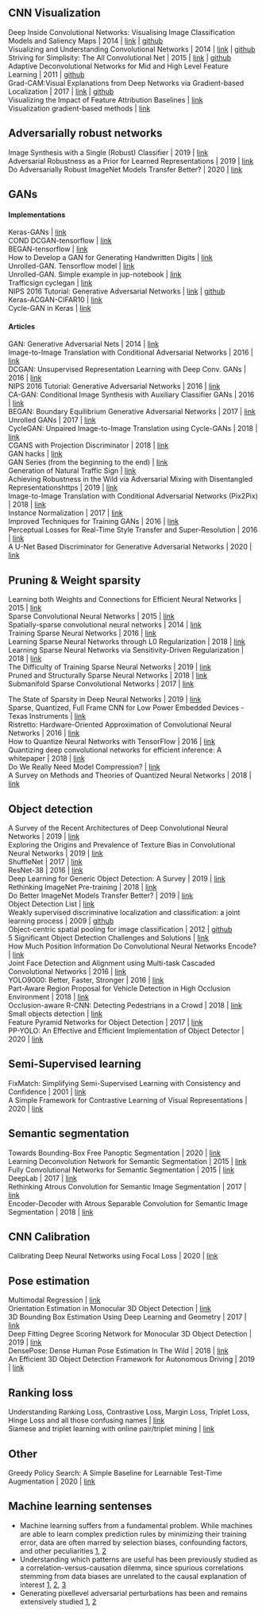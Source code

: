 ## CNN Visualization
Deep Inside Convolutional Networks: Visualising Image Classification Models and Saliency Maps | 2014 | [link](https://cs.nyu.edu/~fergus/papers/zeilerECCV2014.pdf) | [github](https://github.com/binrey/lithub/blob/master/data/Deep%20Inside%20Convolutional%20Networks:%20Visualising...%202014.pdf)    
Visualizing and Understanding Convolutional Networks | 2014 | [link](https://arxiv.org/pdf/1311.2901.pdf) | [github](https://github.com/binrey/lithub/blob/master/data/Visualizing%20and%20Understanding%20Convolutional%20Networks%202014.pdf)   
Striving for Simplisity: The All Convolutional Net | 2015 | [link](https://arxiv.org/pdf/1412.6806.pdf) | [github](https://github.com/binrey/lithub/blob/master/data/Striving%20for%20Simplisity:%20The%20All%20Convolutional%20Net%202015.pdf)   
Adaptive Deconvolutional Networks for Mid and High Level Feature Learning | 2011 | [github](https://github.com/binrey/lithub/blob/master/data/Adaptive%20Deconvolutional%20Networks%20for%20Mid%20and%20High%20Level%20Feature%20Learning%202011.pdf)    
Grad-CAM:Visual Explanations from Deep Networks via Gradient-based Localization | 2017 | [link](https://arxiv.org/abs/1610.02391) | [github](https://github.com/binrey/lithub/blob/master/data/Grad-CAM:%20Visual%20Explanations%20from%20Deep%20Networks...%202017.pdf)    
Visualizing the Impact of Feature Attribution Baselines | [link](https://distill.pub/2020/attribution-baselines/)    
Visualization gradient-based methods | [link](http://blog.qure.ai/notes/deep-learning-visualization-gradient-based-methods)    

## Adversarially robust networks
Image Synthesis with a Single (Robust) Classifier | 2019 | [link](https://pdfs.semanticscholar.org/9def/7ae50a48bb914e4ea88730e5f01c17af685e.pdf)    
Adversarial Robustness as a Prior for Learned Representations | 2019 | [link](https://arxiv.org/pdf/1906.00945.pdf)    
Do Adversarially Robust ImageNet Models Transfer Better? | 2020 | [link](https://arxiv.org/pdf/2007.08489.pdf)    

## GANs
#### Implementations
Keras-GANs | [link](https://github.com/eriklindernoren/Keras-GAN)    
COND DCGAN-tensorflow | [link](https://github.com/utkd/gans/blob/master/cifar10cgan.ipynb)    
BEGAN-tensorflow | [link](https://github.com/fabulousjeong/began-tensorflow)   
How to Develop a GAN for Generating Handwritten Digits | [link](https://machinelearningmastery.com/how-to-develop-a-generative-adversarial-network-for-an-mnist-handwritten-digits-from-scratch-in-keras/)    
Unrolled-GAN. Tensorflow model | [link](https://github.com/gokul-uf/TF-Unrolled-GAN/blob/master/model.py)    
Unrolled-GAN. Simple example in jup-notebook | [link](https://github.com/poolio/unrolled_gan/blob/master/Unrolled%20GAN%20demo.ipynb)   
Trafficsign cyclegan | [link](https://github.com/Spataner/trafficsign-cyclegan)    
NIPS 2016 Tutorial: Generative Adversarial Networks | [link](https://arxiv.org/pdf/1701.00160.pdf) | [github](data/1701.00160.pdf)    
Keras-ACGAN-CIFAR10 | [link](https://github.com/King-Of-Knights/Keras-ACGAN-CIFAR10)    
Cycle-GAN in Keras | [link](https://github.com/MingwangLin/cyclegan-keras)    

#### Articles
GAN: Generative Adversarial Nets | 2014 | [link](https://arxiv.org/pdf/1406.2661.pdf)    
Image-to-Image Translation with Conditional Adversarial Networks | 2016 | [link](https://arxiv.org/pdf/1611.07004v1.pdf)    
DCGAN: Unsupervised Representation Learning with Deep Conv. GANs | 2016 | [link](https://arxiv.org/pdf/1511.06434.pdf)    
NIPS 2016 Tutorial: Generative Adversarial Networks | 2016 | [link](https://arxiv.org/pdf/1701.00160.pdf)    
CA-GAN: Conditional Image Synthesis with Auxiliary Classifier GANs | 2016 | [link](https://arxiv.org/pdf/1610.09585.pdf)    
BEGAN: Boundary Equilibrium Generative Adversarial Networks | 2017 | [link](https://arxiv.org/pdf/1703.10717.pdf)   
Unrolled GANs | 2017 | [link](https://arxiv.org/pdf/1611.02163.pdf)    
CycleGAN: Unpaired Image-to-Image Translation using Cycle-GANs | 2018 | [link](https://arxiv.org/pdf/1703.10593.pdf)    
CGANS with Projection Discriminator | 2018 | [link](https://arxiv.org/pdf/1802.05637.pdf)    
GAN hacks | [link](https://github.com/soumith/ganhacks)    
GAN Series (from the beginning to the end) | [link](https://medium.com/@jonathan_hui/gan-gan-series-2d279f906e7b)    
Generation of Natural Traffic Sign | [link](https://github.com/binrey/lithub/blob/master/data/Signs%20with%20CycleGan.pdf)   
Achieving Robustness in the Wild via Adversarial Mixing with Disentangled Representationshttps | 2019 | [link](https://arxiv.org/pdf/1912.03192.pdf)    
Image-to-Image Translation with Conditional Adversarial Networks (Pix2Pix) | 2018 | [link](https://arxiv.org/pdf/1611.07004.pdf)    
Instance Normalization | 2017 | [link](https://arxiv.org/pdf/1607.08022.pdf)    
Improved Techniques for Training GANs | 2016 | [link](https://arxiv.org/pdf/1606.03498v1.pdf)    
Perceptual Losses for Real-Time Style Transfer and Super-Resolution | 2016 | [link](https://arxiv.org/pdf/1603.08155.pdf)    
A U-Net Based Discriminator for Generative Adversarial Networks | 2020 | [link](https://arxiv.org/pdf/2002.12655.pdf)    

## Pruning & Weight sparsity
Learning both Weights and Connections for Efficient Neural Networks | 2015 | [link](https://arxiv.org/pdf/1506.02626.pdf)  
Sparse Convolutional Neural Networks | 2015 | [link](https://zpascal.net/cvpr2015/Liu_Sparse_Convolutional_Neural_2015_CVPR_paper.pdf)  
Spatially-sparse convolutional neural networks | 2014 | [link](https://arxiv.org/pdf/1409.6070.pdf)  
Training Sparse Neural Networks | 2016 | [link](https://arxiv.org/pdf/1611.06694.pdf)  
Learning Sparse Neural Networks through L0 Regularization | 2018 | [link](https://arxiv.org/pdf/1712.01312.pdf)  
Learning Sparse Neural Networks via Sensitivity-Driven Regularization | 2018 | [link](https://papers.nips.cc/paper/7644-learning-sparse-neural-networks-via-sensitivity-driven-regularization.pdf)  
The Difficulty of Training Sparse Neural Networks | 2019 | [link](https://openreview.net/pdf?id=SyeyPEH23N)  
Pruned and Structurally Sparse Neural Networks | 2018 | [link](https://arxiv.org/pdf/1810.00299.pdf)  
Submanifold Sparse Convolutional Networks | 2017 | [link](https://arxiv.org/pdf/1706.01307.pdf)    

The State of Sparsity in Deep Neural Networks | 2019 | [link](https://arxiv.org/pdf/1902.09574.pdf)    
Sparse, Quantized, Full Frame CNN for Low Power Embedded Devices - Texas Instruments | [link](
http://openaccess.thecvf.com/content_cvpr_2017_workshops/w4/papers/Mathew_Sparse_Quantized_Full_CVPR_2017_paper.pdf)   
Ristretto: Hardware-Oriented Approximation of Convolutional Neural Networks | 2016 | [link](https://arxiv.org/pdf/1605.06402.pdf)    
How to Quantize Neural Networks with TensorFlow | 2016 | [link](https://petewarden.com/2016/05/03/how-to-quantize-neural-networks-with-tensorflow/)    
Quantizing deep convolutional networks for efficient inference: A whitepaper | 2018 | [link](https://arxiv.org/pdf/1806.08342.pdf)    
Do We Really Need Model Compression? | [link](http://mitchgordon.me/machine/learning/2020/01/13/do-we-really-need-model-compression.html)    
A Survey on Methods and Theories of Quantized Neural Networks | 2018 | [link](https://arxiv.org/pdf/1808.04752.pdf)   

## Object detection
A Survey of the Recent Architectures of Deep Convolutional Neural Networks | 2019 | [link](https://github.com/binrey/lithub/blob/master/data/A%20Survey%20of%20the%20Recent%20Architectures%20of%20Deep%20Convolutional%20Neural%20Networks%202019.pdf)   
Exploring the Origins and Prevalence of Texture Bias in Convolutional Neural Networks | 2019 | [link](https://arxiv.org/pdf/1911.09071.pdf)    
ShuffleNet | 2017 | [link](https://arxiv.org/pdf/1707.01083.pdf)    
ResNet-38 | 2016 | [link](https://arxiv.org/pdf/1611.10080.pdf)    
Deep Learning for Generic Object Detection: A Survey | 2019 | [link](https://arxiv.org/pdf/1809.02165.pdf)    
Rethinking ImageNet Pre-training | 2018 | [link](https://arxiv.org/pdf/1811.08883.pdf)    
Do Better ImageNet Models Transfer Better? | 2019 | [link](https://arxiv.org/pdf/1805.08974.pdf)     
Object Detection List | [link](https://github.com/hoya012/deep_learning_object_detection)    
Weakly supervised discriminative localization and classification: a joint learning process | 2009 | [github](data/1701.00160.pdf)    
Object-centric spatial pooling for image classification | 2012 | [github](data/SegSVM_CMU-RI-TR-09-29.pdf)   
5 Significant Object Detection Challenges and Solutions | [link](http://kimberlyfessel.com/algorithms/literature%20reviews/object-detection-challenges/)    
How Much Position Information Do Convolutional Neural Networks Encode? | [link](https://arxiv.org/pdf/2001.08248.pdf)    
Joint Face Detection and Alignment using Multi-task Cascaded Convolutional Networks | 2016 | [link](https://arxiv.org/pdf/1604.02878.pdf)    
YOLO9000: Better, Faster, Stronger | 2016 | [link](https://arxiv.org/pdf/1612.08242.pdf)    
Part-Aware Region Proposal for Vehicle Detection in High Occlusion Environment | 2018 | [link](https://github.com/binrey/lithub/blob/master/data/Part-Aware_Region_Proposal_for_Vehicle_Detection_i.pdf)    
Occlusion-aware R-CNN: Detecting Pedestrians in a Crowd | 2018 | [link](https://arxiv.org/pdf/1807.08407.pdf)    
Small objects detection | [link](https://medium.com/datadriveninvestor/small-objects-detection-problem-c5b430996162)   
Feature Pyramid Networks for Object Detection | 2017 | [link](https://arxiv.org/pdf/1612.03144.pdf)   
PP-YOLO: An Effective and Efficient Implementation of Object Detector | 2020 | [link](https://arxiv.org/pdf/2007.12099.pdf)    

## Semi-Supervised learning
FixMatch: Simplifying Semi-Supervised Learning with Consistency and Confidence | 2001 | [link](https://arxiv.org/pdf/2001.07685.pdf)   
A Simple Framework for Contrastive Learning of Visual Representations | 2020 | [link](https://arxiv.org/pdf/2002.05709.pdf)   

## Semantic segmentation
Towards Bounding-Box Free Panoptic Segmentation | 2020 | [link](https://arxiv.org/pdf/2002.07705.pdf)    
Learning Deconvolution Network for Semantic Segmentation | 2015 | [link](https://arxiv.org/pdf/1505.04366.pdf)    
Fully Convolutional Networks for Semantic Segmentation | 2015 | [link](https://arxiv.org/pdf/1411.4038.pdf)    
DeepLab | 2017 | [link](https://arxiv.org/pdf/1606.00915.pdf)    
Rethinking Atrous Convolution for Semantic Image Segmentation | 2017 | [link](https://arxiv.org/pdf/1706.05587.pdf)    
Encoder-Decoder with Atrous Separable Convolution for Semantic Image Segmentation | 2018 | [link](https://arxiv.org/pdf/1802.02611.pdf)    

## CNN Calibration
Calibrating Deep Neural Networks using Focal Loss | 2020 | [link](https://arxiv.org/pdf/2002.09437.pdf)    

## Pose estimation
Multimodal Regression | [link](https://towardsdatascience.com/anchors-and-multi-bin-loss-for-multi-modal-target-regression-647ea1974617)    
Orientation Estimation in Monocular 3D Object Detection | [link](https://towardsdatascience.com/orientation-estimation-in-monocular-3d-object-detection-f850ace91411)   
3D Bounding Box Estimation Using Deep Learning and Geometry | 2017 | [link](https://arxiv.org/pdf/1612.00496.pdf)    
Deep Fitting Degree Scoring Network for Monocular 3D Object Detection | 2019 | [link](https://arxiv.org/pdf/1904.12681.pdf)    
DensePose: Dense Human Pose Estimation In The Wild | 2018 | [link](https://arxiv.org/pdf/1802.00434.pdf)      
An Efficient 3D Object Detection Framework for Autonomous Driving | 2019 | [link](https://arxiv.org/pdf/1903.10955.pdf)    

## Ranking loss
Understanding Ranking Loss, Contrastive Loss, Margin Loss, Triplet Loss, Hinge Loss and all those confusing names | [link](https://gombru.github.io/2019/04/03/ranking_loss/)    
Siamese and triplet learning with online pair/triplet mining | [link](https://github.com/adambielski/siamese-triplet)    

## Other
Greedy Policy Search: A Simple Baseline for Learnable Test-Time Augmentation | 2020 | [link](https://arxiv.org/pdf/2002.09103.pdf)    


## Machine learning sentenses
* Machine learning suffers from a fundamental problem. While machines are able to
learn complex prediction rules by minimizing their training error, data are often
marred by selection biases, confounding factors, and other peculiarities [1](http://citeseerx.ist.psu.edu/viewdoc/download?doi=10.1.1.208.2314&rep=rep1&type=pdf), [2](https://arxiv.org/abs/1606.08390.pdf)    
* Understanding which
patterns are useful has been previously studied as a correlation-versus-causation
dilemma, since spurious correlations stemming from data biases are unrelated to the
causal explanation of interest [1](https://arxiv.org/abs/1607.03300.pdf), [2](https://arxiv.org/abs/1604.00289.pdf), [3](https://arxiv.org/abs/1801.00631.pdf)    
* Generating pixellevel adversarial perturbations has been and remains extensively studied [1](https://arxiv.org/abs/1312.6199), [2](https://arxiv.org/pdf/1412.6572.pdf)
